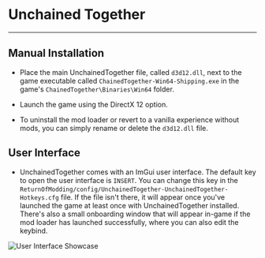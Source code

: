 # Unchained Together

---

## Manual Installation

- Place the main UnchainedTogether file, called `d3d12.dll`, next to the game executable called `ChainedTogether-Win64-Shipping.exe` in the game's `ChainedTogether\Binaries\Win64` folder.

- Launch the game using the DirectX 12 option.

- To uninstall the mod loader or revert to a vanilla experience without mods, you can simply rename or delete the `d3d12.dll` file.

## User Interface

- UnchainedTogether comes with an ImGui user interface. The default key to open the user interface is `INSERT`. You can change this key in the `ReturnOfModding/config/UnchainedTogether-UnchainedTogether-Hotkeys.cfg` file. If the file isn't there, it will appear once you've launched the game at least once with UnchainedTogether installed. There's also a small onboarding window that will appear in-game if the mod loader has launched successfully, where you can also edit the keybind.

![User Interface Showcase](https://github.com/xiaoxiao921/UnchainedTogether/blob/master/images/showcase.jpg?raw=true)